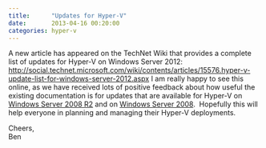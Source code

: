 ```yaml
---
title:      "Updates for Hyper-V"
date:       2013-04-16 00:20:00
categories: hyper-v
---
```

A new article has appeared on the TechNet Wiki that provides a complete list of updates for Hyper-V on Windows Server 2012: <http://social.technet.microsoft.com/wiki/contents/articles/15576.hyper-v-update-list-for-windows-server-2012.aspx> I am really happy to see this online, as we have received lots of positive feedback about how useful the existing documentation is for updates that are available for Hyper-V on [Windows Server 2008 R2](http://social.technet.microsoft.com/wiki/contents/articles/1349.hyper-v-update-list-for-windows-server-2008-r2.aspx "http://social.technet.microsoft.com/wiki/contents/articles/1349.hyper-v-update-list-for-windows-server-2008-r2.aspx") and on [Windows Server 2008](https://technet.microsoft.com/library/dd430893\(WS.10\).aspx "https://technet.microsoft.com/library/dd430893\(WS.10\).aspx").  Hopefully this will help everyone in planning and managing their Hyper-V deployments. 

Cheers,  
Ben
